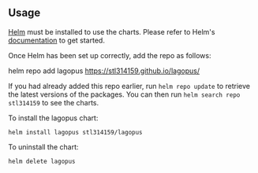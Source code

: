 ## Usage

[Helm](https://helm.sh) must be installed to use the charts.  Please refer to
Helm's [documentation](https://helm.sh/docs) to get started.

Once Helm has been set up correctly, add the repo as follows:

  helm repo add lagopus https://stl314159.github.io/lagopus/

If you had already added this repo earlier, run `helm repo update` to retrieve
the latest versions of the packages.  You can then run `helm search repo
stl314159` to see the charts.

To install the lagopus chart:

    helm install lagopus stl314159/lagopus

To uninstall the chart:

    helm delete lagopus
